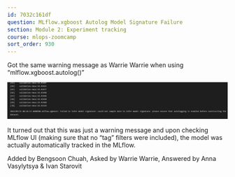 ```yaml
---
id: 7032c161df
question: MLflow.xgboost Autolog Model Signature Failure
section: Module 2: Experiment tracking
course: mlops-zoomcamp
sort_order: 930
---
```


Got the same warning message as Warrie Warrie when using “mlflow.xgboost.autolog()”

![Image](images/mlops-zoomcamp/image_168171a5.png)

It turned out that this was just a warning message and upon checking MLflow UI (making sure that no “tag” filters were included), the model was actually automatically tracked in the MLflow.

Added by Bengsoon Chuah, Asked by Warrie Warrie, Answered by Anna Vasylytsya & Ivan Starovit

